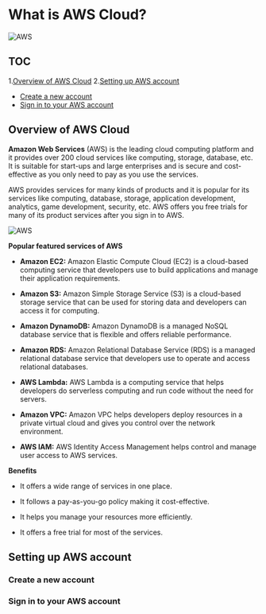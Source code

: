 # What is AWS Cloud?
![AWS](https://www.logo.wine/a/logo/Amazon_Web_Services/Amazon_Web_Services-Logo.wine.svg)

## TOC
1.[Overview of AWS Cloud](https://github.com/NagendraHV/markdown/blob/main/QSG_2_Nagendra.md#overview-of-aws-cloud)
2.[Setting up AWS account]()
 - [Create a new account]()
 - [Sign in to your AWS account]()
	
## Overview of AWS Cloud

**Amazon Web Services** (AWS) is the leading cloud computing platform and it provides over 200 cloud services like computing, storage, database, etc. It is suitable for start-ups and large enterprises and is secure and cost-effective as you only need to pay as you use the services.

AWS provides services for many kinds of products and it is popular for its services like computing, database, storage, application development, analytics, game development, security, etc. AWS offers you free trials for many of its product services after you sign in to AWS.

![AWS](https://www.kcsitglobal.com/images/aws-graphics.jpg)

**Popular featured services of AWS**

* **Amazon EC2:** Amazon Elastic Compute Cloud (EC2) is a cloud-based computing service that developers use to build applications and manage their application requirements.

* **Amazon S3:** Amazon Simple Storage Service (S3) is a cloud-based storage service that can be used for storing data and developers can access it for computing.

* **Amazon DynamoDB:** Amazon  DynamoDB is a managed NoSQL database service that is flexible and offers reliable performance.

* **Amazon RDS:** Amazon Relational Database Service (RDS) is a managed relational database service that developers use to operate and access relational databases.

* **AWS Lambda:** AWS  Lambda is  a  computing service that helps developers do serverless computing and run code without the need for servers.

* **Amazon VPC:** Amazon VPC helps developers deploy resources in a private virtual cloud and gives you control over the network environment.

* **AWS IAM:** AWS Identity Access Management helps control and manage user access to AWS services.

**Benefits**

* It offers a wide range of services in one place.

* It follows a pay-as-you-go policy making it cost-effective.

* It helps you manage your resources more efficiently.

* It offers a free trial for most of the services.

##  Setting up AWS account
### Create a new account
### Sign in to your AWS account
